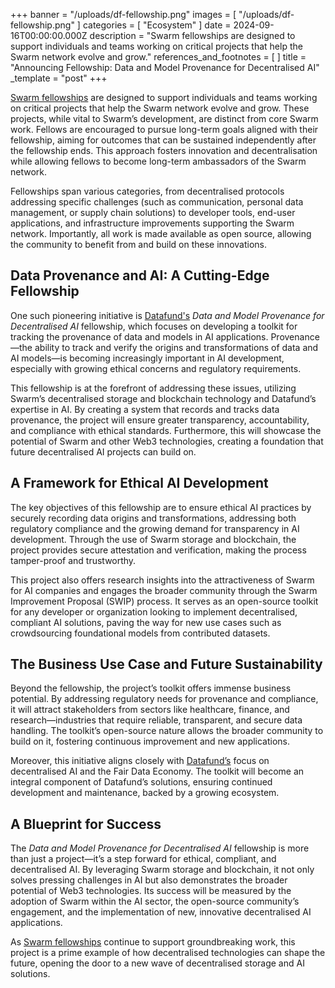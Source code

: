 +++
banner = "/uploads/df-fellowship.png"
images = [ "/uploads/df-fellowship.png" ]
categories = [ "Ecosystem" ]
date = 2024-09-16T00:00:00.000Z
description = "Swarm fellowships are designed to support individuals and teams working on critical projects that help the Swarm network evolve and grow."
references_and_footnotes = [ ]
title = "Announcing Fellowship: Data and Model Provenance for Decentralised AI"
_template = "post"
+++



[Swarm fellowships](https://www.ethswarm.org/fellowships) are designed to support individuals and teams working on critical projects that help the Swarm network evolve and grow. These projects, while vital to Swarm’s development, are distinct from core Swarm work. Fellows are encouraged to pursue long-term goals aligned with their fellowship, aiming for outcomes that can be sustained independently after the fellowship ends. This approach fosters innovation and decentralisation while allowing fellows to become long-term ambassadors of the Swarm network.

Fellowships span various categories, from decentralised protocols addressing specific challenges (such as communication, personal data management, or supply chain solutions) to developer tools, end-user applications, and infrastructure improvements supporting the Swarm network. Importantly, all work is made available as open source, allowing the community to benefit from and build on these innovations.


## Data Provenance and AI: A Cutting-Edge Fellowship

One such pioneering initiative is [Datafund's](https://datafund.io) *Data and Model Provenance for Decentralised AI* fellowship, which focuses on developing a toolkit for tracking the provenance of data and models in AI applications. Provenance—the ability to track and verify the origins and transformations of data and AI models—is becoming increasingly important in AI development, especially with growing ethical concerns and regulatory requirements.

This fellowship is at the forefront of addressing these issues, utilizing Swarm’s decentralised storage and blockchain technology and Datafund’s expertise in AI. By creating a system that records and tracks data provenance, the project will ensure greater transparency, accountability, and compliance with ethical standards. Furthermore, this will showcase the potential of Swarm and other Web3 technologies, creating a foundation that future decentralised AI projects can build on.


## A Framework for Ethical AI Development

The key objectives of this fellowship are to ensure ethical AI practices by securely recording data origins and transformations, addressing both regulatory compliance and the growing demand for transparency in AI development. Through the use of Swarm storage and blockchain, the project provides secure attestation and verification, making the process tamper-proof and trustworthy.

This project also offers research insights into the attractiveness of Swarm for AI companies and engages the broader community through the Swarm Improvement Proposal (SWIP) process. It serves as an open-source toolkit for any developer or organization looking to implement decentralised, compliant AI solutions, paving the way for new use cases such as crowdsourcing foundational models from contributed datasets.


## The Business Use Case and Future Sustainability

Beyond the fellowship, the project’s toolkit offers immense business potential. By addressing regulatory needs for provenance and compliance, it will attract stakeholders from sectors like healthcare, finance, and research—industries that require reliable, transparent, and secure data handling. The toolkit’s open-source nature allows the broader community to build on it, fostering continuous improvement and new applications.

Moreover, this initiative aligns closely with [Datafund’s](https://datafund.io) focus on decentralised AI and the Fair Data Economy. The toolkit will become an integral component of Datafund’s solutions, ensuring continued development and maintenance, backed by a growing ecosystem.


## A Blueprint for Success

The *Data and Model Provenance for Decentralised AI* fellowship is more than just a project—it’s a step forward for ethical, compliant, and decentralised AI. By leveraging Swarm storage and blockchain, it not only solves pressing challenges in AI but also demonstrates the broader potential of Web3 technologies. Its success will be measured by the adoption of Swarm within the AI sector, the open-source community’s engagement, and the implementation of new, innovative decentralised AI applications.

As [Swarm fellowships](https://www.ethswarm.org/fellowships) continue to support groundbreaking work, this project is a prime example of how decentralised technologies can shape the future, opening the door to a new wave of decentralised storage and AI solutions.
